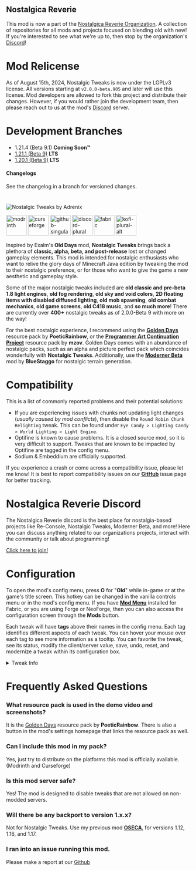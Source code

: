 ## Nostalgica Reverie
This mod is now a part of the [Nostalgica Reverie Organization](https://github.com/Nostalgica-Reverie). A collection of repositories for all mods and projects focused on blending old with new! If you're interested to see what we're up to, then stop by the organization's [Discord](https://discord.gg/Un7b9AWSsu)!

# Mod Relicense
As of August 15th, 2024, Nostalgic Tweaks is now under the LGPLv3 license. All versions starting at `v2.0.0-beta.905` and later will use this license. Mod developers are allowed to fork this project and distribute their changes. However, if you would rather join the development team, then please reach out to us at the mod's [Discord](https://discord.gg/jWdfVh3) server.

# Development Branches
- 1.21.4 (Beta 9.1) **Coming Soon™**
- [1.21.1 (Beta 9)](https://github.com/Adrenix/Nostalgic-Tweaks/tree/1.21) **LTS**
- [1.20.1 (Beta 9)](https://github.com/Adrenix/Nostalgic-Tweaks/tree/1.20.1) **LTS**

#### Changelogs
See the changelog in a branch for versioned changes.

# 
![Nostalgic Tweaks by Adrenix](https://i.imgur.com/1Nd06WK.png)

[<img alt="modrinth" height="56" src="https://cdn.jsdelivr.net/npm/@intergrav/devins-badges@3/assets/cozy-minimal/available/modrinth_vector.svg">](https://modrinth.com/mod/nostalgic-tweaks) [<img alt="curseforge" height="56" src="https://cdn.jsdelivr.net/npm/@intergrav/devins-badges@3/assets/cozy-minimal/available/curseforge_vector.svg">](https://www.curseforge.com/minecraft/mc-mods/nostalgic-tweak) [<img alt="github-singular" height="56" src="https://cdn.jsdelivr.net/npm/@intergrav/devins-badges@3/assets/cozy-minimal/social/github-singular_vector.svg">](https://github.com/Nostalgica-Reverie/Nostalgic-Tweaks)
 [<img alt="discord-plural" height="56" src="https://cdn.jsdelivr.net/npm/@intergrav/devins-badges@3/assets/cozy-minimal/social/discord-plural_vector.svg">](https://discord.gg/Un7b9AWSsu) 
[<img alt="fabric" height="56" src="https://cdn.jsdelivr.net/npm/@intergrav/devins-badges@3/assets/cozy-minimal/supported/fabric_vector.svg">](https://fabricmc.net/) [<img alt="kofi-plural-alt" height="56" src="https://cdn.jsdelivr.net/npm/@intergrav/devins-badges@3/assets/cozy-minimal/donate/kofi-plural-alt_vector.svg">](https://ko-fi.com/adrenix)

Inspired by Exalm's **Old Days** mod, **Nostalgic Tweaks** brings back a plethora of **classic, alpha, beta, and post-release** lost or changed gameplay elements. This mod is intended for nostalgic enthusiasts who want to relive the glory days of Minecraft Java edition by tweaking the mod to their nostalgic preference, or for those who want to give the game a new aesthetic and gameplay style.

Some of the major nostalgic tweaks included are **old classic and pre-beta 1.8 light engines**, **old fog rendering**, **old sky and void colors**, **2D floating items with disabled diffused lighting**, **old mob spawning**, **old combat mechanics**, **old game screens**, **old C418 music**, and **so much more**! There are currently over **400+** nostalgic tweaks as of 2.0.0-Beta 9 with more on the way!

For the best nostalgic experience, I recommend using the **[Golden Days](https://github.com/PoeticRainbow/golden-days/releases)** resource pack by **PoeticRainbow**, or the **[Programmer Art Continuation Project](https://modrinth.com/resourcepack/pacp)** resource pack by **mzov**. Golden Days comes with an abundance of nostalgic packs, such as an alpha and picture perfect pack which coincides wonderfully with **Nostalgic Tweaks**. Additionally, use the **[Moderner Beta](https://modrinth.com/mod/moderner-beta)** mod by **BlueStaggo** for nostalgic terrain generation.

# Compatibility

This is a list of commonly reported problems and their potential solutions:

- If you are experiencing issues with chunks not updating light changes (_usually caused by mod conflicts_), then disable the `Round Robin Chunk Relighting` tweak. This can be found under `Eye Candy > Lighting Candy > World Lighting > Light Engine`.
- Optifine is known to cause problems. It is a closed source mod, so it is very difficult to support. Tweaks that are known to be impacted by Optifine are tagged in the config menu.
- Sodium & Embeddium are officially supported.

If you experience a crash or come across a compatibility issue, please let me know! It is best to report compatibility issues on our **[GitHub](https://github.com/Adrenix/Nostalgic-Tweaks/issues)** issue page for better tracking.

# Nostalgica Reverie Discord 
The Nostalgica Reverie discord is the best place for nostalgia-based projects like Re-Console, Nostalgic Tweaks, Moderner Beta, and more! Here you can discuss anything related to our organizations projects, interact with the community or talk about programming!

[Click here to join!](https://discord.gg/6pRkrYxbGW)


# Configuration

To open the mod's config menu, press **O** for "**Old**" while in-game or at the game's title screen. This hotkey can be changed in the vanilla controls menu or in the mod's config menu. If you have **[Mod Menu](https://modrinth.com/mod/modmenu)** installed for Fabric, or you are using Forge or NeoForge, then you can also access the configuration screen through the **Mods** button.

Each tweak will have **tags** above their names in the config menu. Each tag identifies different aspects of each tweak. You can hover your mouse over each tag to see more information as a tooltip. You can favorite the tweak, see its status, modify the client/server value, save, undo, reset, and modernize a tweak within its configuration box.


<details>
<summary>Tweak Info</summary>

## Search
The config menu comes with searching capabilities. Search queries that are typed into the input box will bring up fuzzy results. This means the mod will attempt to show results that it believes you were trying to search for. You can narrow search results by using **Search Tags**. To see all the search tags that are available, open the config menu and click the **Manage** button in the bottom-left corner of the screen. Then go to the `Help` category and scroll down. Additionally, the bread crumbs that appear at the top of a tweak's configuration box can be clicked to quickly jump to that crumb's section within the config menu.

## Filter
The config menu also comes with a search filter. When opened, you can choose which tweak categories to look in. This compounds with the search tags mentioned earlier. Additionally, if the favorite tweaks list is opened, any search queries typed into the input box will only bring up tweaks that are favorited.

## Config Management
The config menu also comes with a config management overlay. To open the overlay, click the `Manage` button in the bottom-left corner of the screen. In this overlay you can create and manage config backup files, create and manage config presets, import and export (_client and server_) config files, perform server operations on servers with Nostalgic Tweaks installed, and quickly toggle a lot of tweaks all at once. Each section of the overlay comes with a uniquely crafted user interface to assit with tweak and config management. 

## Keyboard Shortcuts
The config menu also comes with keyboard shortcuts. **Ctrl + F** focuses the search box, **Ctrl + S** saves the config menu, **Esc** exits the config menu, and **Ctrl + Left Arrow**, **Alt + Left Arrow**, **Ctrl + Right Arrow**, or **Alt + Right Arrow** will change the category group you are in without the need to click on a category button. You can also use the **Tab** key and **Directional Arrow** keys to cycle through and navigate the various widgets in the menu. Press the **Spacebar** key or **Enter** key to perform an action on the highlighted element.



</details>



# Frequently Asked Questions

### What resource pack is used in the demo video and screenshots?

It is the [Golden Days](https://github.com/PoeticRainbow/golden-days/releases) resource pack by **PoeticRainbow**. There is also a button in the mod's settings homepage that links the resource pack as well.

### Can I include this mod in my pack?

Yes, just try to distribute on the platforms this mod is officially available. (Modrinth and Curseforge)

### Is this mod server safe?

Yes! The mod is designed to disable tweaks that are not allowed on non-modded servers.

### Will there be any backport to version 1.x.x?

Not for Nostalgic Tweaks. Use my previous mod **[OSECA](https://www.curseforge.com/minecraft/mc-mods/old-swing)**, for versions 1.12, 1.16, and 1.17.

### I ran into an issue running this mod.

Please make a report at our [Github](https://github.com/Adrenix/Nostalgic-Tweaks/issues)
